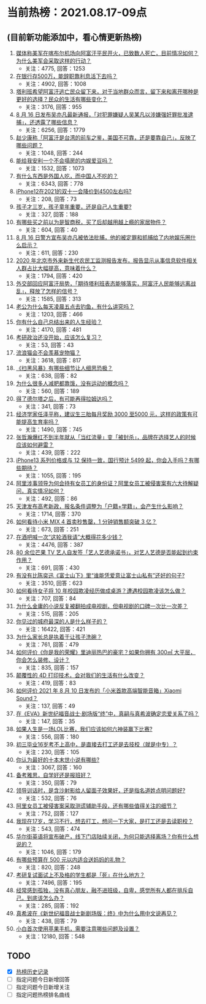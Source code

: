 # 当前热榜：2021.08.17-09点
## (目前新功能添加中，看心情更新热榜)
1. [媒体称美军在喀布尔机场向阿富汗平民开火，已致数人死亡，目前情况如何？为什么美军会采取这样的行动？](https://www.zhihu.com/question/480114274)
    * 关注：4775, 回答：1253
2. [在银行存500万，能辞职靠利息活下去吗？](https://www.zhihu.com/question/347518117)
    * 关注：4902, 回答：1008
3. [塔利班希望阿富汗逃亡民众留下来，对于当地群众而言，留下来和离开哪种是更好的选择？民众的生活有哪些变化？](https://www.zhihu.com/question/480088269)
    * 关注：3176, 回答：955
4. [8 月 16 日发布吴亦凡最新通报，「对犯罪嫌疑人吴某凡以涉嫌强奸罪批准逮捕」，还透露了哪些信息？](https://www.zhihu.com/question/480210305)
    * 关注：6256, 回答：1779
5. [赵少康称「阿富汗是台湾的前车之鉴，美国不可靠，还是要靠自己」，反映了哪些问题？](https://www.zhihu.com/question/480186370)
    * 关注：1048, 回答：244
6. [能给我安利一个不会塌房的内娱爱豆吗？](https://www.zhihu.com/question/479928977)
    * 关注：1532, 回答：1073
7. [有什么东西是外国人吃，而中国人不吃的？](https://www.zhihu.com/question/314472784)
    * 关注：6343, 回答：778
8. [iPhone12在2021的双十一会降价到4500左右吗?](https://www.zhihu.com/question/444606321)
    * 关注：208, 回答：73
9. [孩子才三岁，孩子童年重要，还是自己人生重要?](https://www.zhihu.com/question/480007918)
    * 关注：327, 回答：188
10. [有哪些买之前以为是智商税，买了后却越用越上瘾的家居物件？](https://www.zhihu.com/question/475111568)
    * 关注：604, 回答：40
11. [8 月 16 日警方宣布吴亦凡被依法批捕，他的被定罪和抓捕给了内地娱乐圈什么启示？](https://www.zhihu.com/question/480211218)
    * 关注：611, 回答：230
12. [2020 年北京市外来新生代农民工监测报告发布，报告显示从事信息软件相关人群占比大幅提高，意味着什么？](https://www.zhihu.com/question/480121997)
    * 关注：1794, 回答：420
13. [外交部回应阿富汗局势，「期待塔利班表态能够落实，阿富汗人民能够远离战乱」，释放了怎样的信号？](https://www.zhihu.com/question/480139637)
    * 关注：1585, 回答：313
14. [老公为什么每天凌晨五点去钓鱼，有什么讲究吗？](https://www.zhihu.com/question/474753426)
    * 关注：1203, 回答：466
15. [你有什么自己总结出来的人生经验？](https://www.zhihu.com/question/20814209)
    * 关注：4170, 回答：481
16. [考研政治还没开始，应该怎么复习？](https://www.zhihu.com/question/478643569)
    * 关注：53, 回答：43
17. [流浪猫会不会羡慕宠物猫？](https://www.zhihu.com/question/324311742)
    * 关注：3618, 回答：817
18. [《扫黑风暴》有哪些细节让人细思恐极？](https://www.zhihu.com/question/478914926)
    * 关注：638, 回答：82
19. [为什么很多人减肥都靠饿，没有运动的概念吗？](https://www.zhihu.com/question/287424393)
    * 关注：560, 回答：189
20. [得了德尔塔之后，有可能再得拉姆达吗？](https://www.zhihu.com/question/477908420)
    * 关注：341, 回答：73
21. [经济学家任泽平称，建议生三胎每月奖励 3000 至5000 元，这样的政策有可能提高生育率吗？](https://www.zhihu.com/question/480092731)
    * 关注：1490, 回答：745
22. [张哲瀚爆红不到半年就从「当红流量」变「被封杀」，品牌在选择艺人的时候应该如何避雷？](https://www.zhihu.com/question/479922683)
    * 关注：439, 回答：222
23. [iPhone13 系列价格或与 12 保持一致，国行预计 5499 起，你会入手吗？有哪些期待？](https://www.zhihu.com/question/480023574)
    * 关注：1055, 回答：195
24. [阿里涉事领导为何会持有女员工的身份证？阿里女员工被侵害案有六大待解疑问，真实情况如何？](https://www.zhihu.com/question/480050983)
    * 关注：492, 回答：86
25. [天津发布高考新政，报名条件调整为「户籍+学籍」，会产生什么影响？](https://www.zhihu.com/question/480066513)
    * 关注：1714, 回答：370
26. [如何看待小米 MIX 4 首卖秒售罄，1 分钟销售额突破 3 亿？](https://www.zhihu.com/question/480057517)
    * 关注：673, 回答：251
27. [在酒吧喊一次“这轮酒我请”大概得花多少钱？](https://www.zhihu.com/question/279194092)
    * 关注：4476, 回答：387
28. [80 余位芒果 TV 艺人自发签「艺人艺德承诺书」，对艺人艺德是否能起到约束作用？](https://www.zhihu.com/question/480093245)
    * 关注：691, 回答：430
29. [有没有比陈奕迅《富士山下》里“谁能凭爱意让富士山私有”还好的句子?](https://www.zhihu.com/question/424619553)
    * 关注：3510, 回答：623
30. [如何看待女子将 10 年校园欺凌经历做成桌游？遭遇校园欺凌该怎么做？](https://www.zhihu.com/question/480022438)
    * 关注：707, 回答：84
31. [为什么金庸的小说反复被翻拍成电视剧，但电视剧的口碑一次比一次差？](https://www.zhihu.com/question/479934492)
    * 关注：515, 回答：205
32. [你见过的城府最深的人是什么样子的？](https://www.zhihu.com/question/26717612)
    * 关注：16422, 回答：421
33. [为什么家长总是执着于让孩子洗碗？](https://www.zhihu.com/question/478553261)
    * 关注：761, 回答：479
34. [如何评价《你是我的荣耀》里迪丽热巴的豪宅？如果你拥有 300㎡ 大平层，你会怎么装修、设计？](https://www.zhihu.com/question/478931141)
    * 关注：835, 回答：157
35. [颠覆性的 4D 打印技术，会对我们的生活有什么改变？](https://www.zhihu.com/question/477646130)
    * 关注：419, 回答：83
36. [如何评价 2021 年 8 月 10 日发布的「小米首款高端智能音箱」Xiaomi Sound？](https://www.zhihu.com/question/478812991)
    * 关注：137, 回答：49
37. [在《EVA》新世纪福音战士·剧场版“终”中，真嗣与真希波确定恋爱关系了吗？](https://www.zhihu.com/question/448346115)
    * 关注：147, 回答：35
38. [如果人生是一场LOL比赛，我们应该如何六神装赢下比赛?](https://www.zhihu.com/question/403301195)
    * 关注：556, 回答：180
39. [初三毕业16岁考不上高中，是直接去打工还是去技校（就是中专）？](https://www.zhihu.com/question/272020927)
    * 关注：230, 回答：105
40. [你认为最好的十本末世小说有哪些?](https://www.zhihu.com/question/403545900)
    * 关注：3067, 回答：160
41. [备考雅思，自学好还是报班好？](https://www.zhihu.com/question/24271789)
    * 关注：350, 回答：79
42. [领导训话时，是含沙射影给人留面子效果好，还是指名道姓点明问题好?](https://www.zhihu.com/question/479189064)
    * 关注：532, 回答：76
43. [阿里女员工被侵害案采取测谎辅助手段，还有哪些值得关注的细节？](https://www.zhihu.com/question/479952240)
    * 关注：752, 回答：127
44. [我现在17岁，学习不行，想去打工，想问一下大家，是打工还是去读职校？](https://www.zhihu.com/question/478254385)
    * 关注：543, 回答：474
45. [华尔街英语将宣布破产，线下门店陆续关闭，为何只能选择离场？你有什么想说的？](https://www.zhihu.com/question/479399664)
    * 关注：1046, 回答：179
46. [有哪些预算在 500 元以内适合送妈妈的礼物？](https://www.zhihu.com/question/391263090)
    * 关注：820, 回答：248
47. [考研复试面试上不及格的学生都是「死」在什么地方？](https://www.zhihu.com/question/281387925)
    * 关注：7496, 回答：195
48. [经常感到孤独，没有真心朋友，融不进班级，自卑，感觉所有人都在排斥自己，到底该怎么办？](https://www.zhihu.com/question/479831273)
    * 关注：285, 回答：192
49. [真希波在《新世纪福音战士新剧场版：终》中为什么用中文说再见？](https://www.zhihu.com/question/479353551)
    * 关注：438, 回答：79
50. [小白首次使用苹果手机，需要注意哪些问题及设置？](https://www.zhihu.com/question/361796127)
    * 关注：12180, 回答：548
## TODO
* [x] [热榜历史记录](hot_history/AllHot.md)
* [ ] 指定问题今日新增回答
* [ ] 指定问题今日新增关注
* [ ] 指定问题热榜排名曲线
